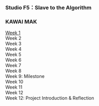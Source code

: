 ### Studio F5：Slave to the Algorithm
### KAWAI MAK

[Week 1](https://github.com/GarveyMak123/Slave-to-the-Algorithm/tree/master/week1) <br>
Week 2 <br>
Week 3 <br>
Week 4 <br>
Week 5 <br>
Week 6 <br>
Week 7 <br>
Week 8 <br>
Week 9: Milestone <br>
Week 10 <br>
Week 11 <br>
Week 12 <br>
Week 12: Project Introduction & Reflection <br>
